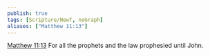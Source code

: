 ```yaml
---
publish: true
tags: [Scripture/NewT, noGraph]
aliases: ["Matthew 11:13"]
---
```

[Matthew 11:13](https://churchofjesuschrist.org/study/scriptures/nt/matt/11?lang=eng&id=p13#p13) For all the prophets and the law prophesied until John.
